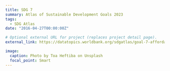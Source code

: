 ```yaml
---
title: SDG 7
summary: Atlas of Sustainable Development Goals 2023
tags:
  - SDG Atlas
date: "2016-04-27T00:00:00Z"

# Optional external URL for project (replaces project detail page).
external_link: https://datatopics.worldbank.org/sdgatlas/goal-7-affordable-and-clean-energy

image:
  caption: Photo by Toa Heftiba on Unsplash
  focal_point: Smart
---
```

